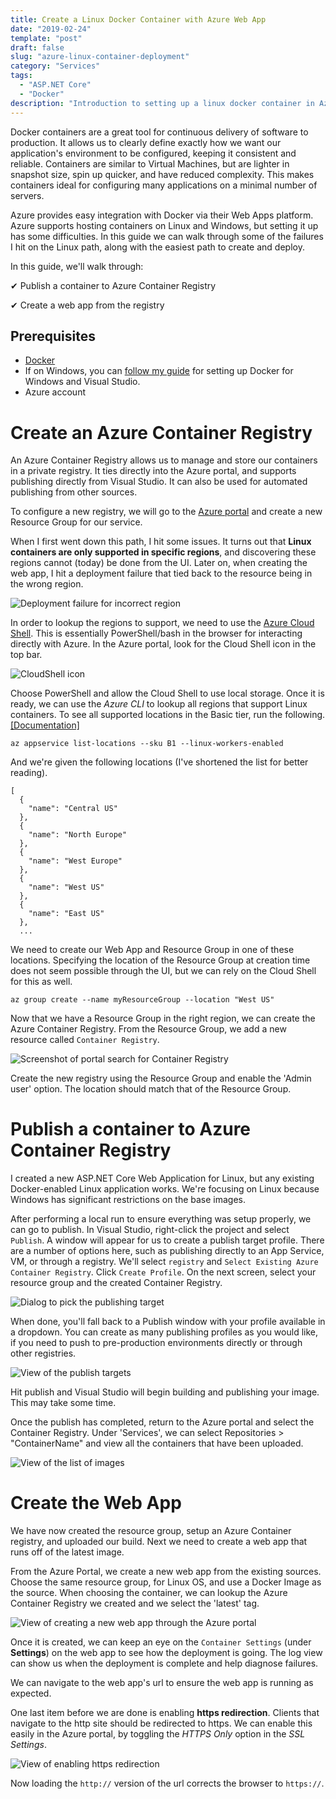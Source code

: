```yaml
---
title: Create a Linux Docker Container with Azure Web App
date: "2019-02-24"
template: "post"
draft: false
slug: "azure-linux-container-deployment"
category: "Services"
tags:
  - "ASP.NET Core"
  - "Docker"
description: "Introduction to setting up a linux docker container in Azure."
---
```


Docker containers are a great tool for continuous delivery of software to production. It allows us to clearly define exactly how we want our application's environment to be configured, keeping it consistent and reliable. Containers are similar to Virtual Machines, but are lighter in snapshot size, spin up quicker, and have reduced complexity. This makes containers ideal for configuring many applications on a minimal number of servers.

Azure provides easy integration with Docker via their Web Apps platform. Azure supports hosting containers on Linux and Windows, but setting it up has some difficulties. In this guide we can walk through some of the failures I hit on the Linux path, along with the easiest path to create and deploy.

In this guide, we'll walk through:

✔ Publish a container to Azure Container Registry

✔ Create a web app from the registry

## Prerequisites

- [Docker](https://www.docker.com/)
- If on Windows, you can [follow my guide](./aspnet-docker) for setting up Docker for Windows and Visual Studio.
- Azure account

# Create an Azure Container Registry

An Azure Container Registry allows us to manage and store our containers in a private registry. It ties directly into the Azure portal, and supports publishing directly from Visual Studio. It can also be used for automated publishing from other sources.

To configure a new registry, we will go to the [Azure portal](https://portal.azure.com) and create a new Resource Group for our service.

When I first went down this path, I hit some issues. It turns out that **Linux containers are only supported in specific regions**, and discovering these regions cannot (today) be done from the UI. Later on, when creating the web app, I hit a deployment failure that tied back to the resource being in the wrong region.

![Deployment failure for incorrect region](/media/azure-linux-container-deployment/deployment-failed.PNG)

In order to lookup the regions to support, we need to use the [Azure Cloud Shell](https://azure.microsoft.com/en-us/features/cloud-shell/). This is essentially PowerShell/bash in the browser for interacting directly with Azure. In the Azure portal, look for the Cloud Shell icon in the top bar.

![CloudShell icon](/media/azure-linux-container-deployment/cloudshell.PNG)

Choose PowerShell and allow the Cloud Shell to use local storage. Once it is ready, we can use the _Azure CLI_ to lookup all regions that support Linux containers. To see all supported locations in the Basic tier, run the following. [[Documentation]](https://docs.microsoft.com/en-us/cli/azure/appservice?view=azure-cli-latest#az-appservice-list-locations)

```
az appservice list-locations --sku B1 --linux-workers-enabled
```

And we're given the following locations (I've shortened the list for better reading).

```
[
  {
    "name": "Central US"
  },
  {
    "name": "North Europe"
  },
  {
    "name": "West Europe"
  },
  {
    "name": "West US"
  },
  {
    "name": "East US"
  },
  ...
```

We need to create our Web App and Resource Group in one of these locations. Specifying the location of the Resource Group at creation time does not seem possible through the UI, but we can rely on the Cloud Shell for this as well.

```
az group create --name myResourceGroup --location "West US"
```

Now that we have a Resource Group in the right region, we can create the Azure Container Registry. From the Resource Group, we add a new resource called `Container Registry`.

![Screenshot of portal search for Container Registry](/media/azure-linux-container-deployment/search-container-registry.PNG)

Create the new registry using the Resource Group and enable the 'Admin user' option. The location should match that of the Resource Group.

# Publish a container to Azure Container Registry

I created a new ASP.NET Core Web Application for Linux, but any existing Docker-enabled Linux application works. We're focusing on Linux because Windows has significant restrictions on the base images.

After performing a local run to ensure everything was setup properly, we can go to publish. In Visual Studio, right-click the project and select `Publish`. A window will appear for us to create a publish target profile. There are a number of options here, such as publishing directly to an App Service, VM, or through a registry. We'll select `registry` and `Select Existing Azure Container Registry`. Click `Create Profile`. On the next screen, select your resource group and the created Container Registry.

![Dialog to pick the publishing target](/media/azure-linux-container-deployment/pick-publish-target.PNG)

When done, you'll fall back to a Publish window with your profile available in a dropdown. You can create as many publishing profiles as you would like, if you need to push to pre-production environments directly or through other registries.

![View of the publish targets](/media/azure-linux-container-deployment/publish-view.PNG)

Hit publish and Visual Studio will begin building and publishing your image. This may take some time.

Once the publish has completed, return to the Azure portal and select the Container Registry. Under 'Services', we can select Repositories > "ContainerName" and view all the containers that have been uploaded.

![View of the list of images](/media/azure-linux-container-deployment/repo-list.PNG)

# Create the Web App

We have now created the resource group, setup an Azure Container registry, and uploaded our build. Next we need to create a web app that runs off of the latest image.

From the Azure Portal, we create a new web app from the existing sources. Choose the same resource group, for Linux OS, and use a Docker Image as the source. When choosing the container, we can lookup the Azure Container Registry we created and we select the 'latest' tag.

![View of creating a new web app through the Azure portal](/media/azure-linux-container-deployment/new-web-app.PNG)

Once it is created, we can keep an eye on the `Container Settings` (under **Settings**) on the web app to see how the deployment is going. The log view can show us when the deployment is complete and help diagnose failures.

We can navigate to the web app's url to ensure the web app is running as expected.

One last item before we are done is enabling **https redirection**. Clients that navigate to the http site should be redirected to https. We can enable this easily in the Azure portal, by toggling the _HTTPS Only_ option in the _SSL Settings_.

![View of enabling https redirection](/media/azure-linux-container-deployment/https-only.PNG)

Now loading the `http://` version of the url corrects the browser to `https://`.
